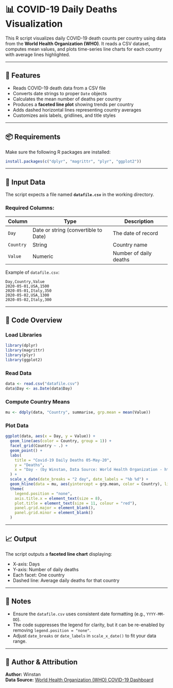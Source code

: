 # 📊 COVID-19 Daily Deaths Visualization

This R script visualizes daily COVID-19 death counts per country using data from the **World Health Organization (WHO)**. It reads a CSV dataset, computes mean values, and plots time-series line charts for each country with average lines highlighted.

---

## 🧩 Features

- Reads COVID-19 death data from a CSV file  
- Converts date strings to proper `Date` objects  
- Calculates the mean number of deaths per country  
- Produces a **faceted line plot** showing trends per country  
- Adds dashed horizontal lines representing country averages  
- Customizes axis labels, gridlines, and title styles  

---

## 📦 Requirements

Make sure the following R packages are installed:

```r
install.packages(c("dplyr", "magrittr", "plyr", "ggplot2"))
```

---

## 📂 Input Data

The script expects a file named **`datafile.csv`** in the working directory.  

### Required Columns:
| Column   | Type   | Description |
|-----------|--------|-------------|
| `Day`     | Date or string (convertible to Date) | The date of record |
| `Country` | String | Country name |
| `Value`   | Numeric | Number of daily deaths |

Example of `datafile.csv`:
```csv
Day,Country,Value
2020-05-01,USA,1500
2020-05-01,Italy,350
2020-05-02,USA,1300
2020-05-02,Italy,300
```

---

## 🧮 Code Overview

### Load Libraries
```r
library(dplyr)
library(magrittr)
library(plyr)
library(ggplot2)
```

### Read Data
```r
data <- read.csv("datafile.csv")
data$Day <- as.Date(data$Day)
```

### Compute Country Means
```r
mu <- ddply(data, "Country", summarise, grp.mean = mean(Value))
```

### Plot Data
```r
ggplot(data, aes(x = Day, y = Value)) +
  geom_line(aes(color = Country, group = 1)) +
  facet_grid(Country ~ .) +
  geom_point() +
  labs(
    title = "Covid-19 Daily Deaths 05-May-20",
    y = "Deaths",
    x = "Day - (by Winstan, Data Source: World Health Organization - https://covid19.who.int/)"
  ) +
  scale_x_date(date_breaks = "2 day", date_labels = "%b %d") +
  geom_hline(data = mu, aes(yintercept = grp.mean, color = Country), linetype = "dashed") +
  theme(
    legend.position = "none",
    axis.title.x = element_text(size = 8),
    plot.title = element_text(size = 11, colour = "red"),
    panel.grid.major = element_blank(),
    panel.grid.minor = element_blank()
  )
```

---

## 📈 Output

The script outputs a **faceted line chart** displaying:

- X-axis: Days  
- Y-axis: Number of daily deaths  
- Each facet: One country  
- Dashed line: Average daily deaths for that country  

---

## 🧠 Notes

- Ensure the `datafile.csv` uses consistent date formatting (e.g., `YYYY-MM-DD`).
- The code suppresses the legend for clarity, but it can be re-enabled by removing `legend.position = "none"`.
- Adjust `date_breaks` or `date_labels` in `scale_x_date()` to fit your data range.

---

## 📜 Author & Attribution

**Author:** Winstan  
**Data Source:** [World Health Organization (WHO) COVID-19 Dashboard](https://covid19.who.int/)

